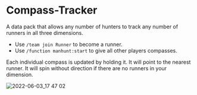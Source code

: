 # Compass-Tracker
A data pack that allows any number of hunters to track any number of runners in all three dimensions.

- Use `/team join Runner` to become a runner.
- Use `/function manhunt:start` to give all other players compasses.

Each individual compass is updated by holding it. It will point to the nearest runner. It will spin without direction if there are no runners in your dimension.

![2022-06-03_17 47 02](https://user-images.githubusercontent.com/79172597/172061011-94f2d10c-ed50-485c-b350-fcefc32ab7ea.png)

